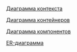 [Диаграмма контекста](Context.png)

[Диаграмма контейнеров](Container.png)

[Диаграмма компонентов](Component.png)

[ER-диаграмма](ER_diagram.png)
